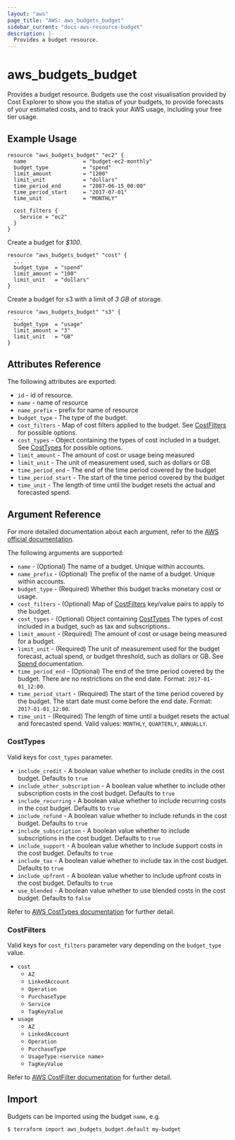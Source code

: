 ```yaml
---
layout: "aws"
page_title: "AWS: aws_budgets_budget"
sidebar_current: "docs-aws-resource-budget"
description: |-
  Provides a budget resource.
---
```


# aws_budgets_budget

Provides a budget resource. Budgets use the cost visualisation provided by Cost Explorer to show you the status of your budgets, to provide forecasts of your estimated costs, and to track your AWS usage, including your free tier usage.

## Example Usage

```hcl
resource "aws_budgets_budget" "ec2" {
  name                  = "budget-ec2-monthly"
  budget_type           = "spend"
  limit_amount          = "1200"
  limit_unit            = "dollars"
  time_period_end       = "2087-06-15_00:00"
  time_period_start     = "2017-07-01"
  time_unit             = "MONTHLY"

  cost_filters {
    Service = "ec2"
  }
}
```

Create a budget for *$100*.

```hcl
resource "aws_budgets_budget" "cost" {
  ...
  budget_type  = "spend"
  limit_amount = "100"
  limit_unit   = "dollars"
}
```

Create a budget for s3 with a limit of *3 GB* of storage.

```hcl
resource "aws_budgets_budget" "s3" {
  ...
  budget_type  = "usage"
  limit_amount = "3"
  limit_unit   = "GB"
}
```

## Attributes Reference

The following attributes are exported:

* `id` - id of resource.
* `name` - name of resource
* `name_prefix` - prefix for name of resource
* `budget_type` - The type of the budget.
* `cost_filters` - Map of cost filters applied to the budget. See [CostFilters](#CostFilters) for possible options.
* `cost_types` - Object containing the types of cost included in a budget. See [CostTypes](#CostTypes) for possible options.
* `limit_amount` - The amount of cost or usage being measured
* `limit_unit` - The unit of measurement used, such as dollars or GB.
* `time_period_end` - The end of the time period covered by the budget
* `time_period_start` - The start of the time period covered by the budget
* `time_unit` - The length of time until the budget resets the actual and forecasted spend.

## Argument Reference

For more detailed documentation about each argument, refer to the [AWS official
documentation](http://docs.aws.amazon.com/awsaccountbilling/latest/aboutv2/data-type-budget.html).

The following arguments are supported:

* `name` - (Optional) The name of a budget. Unique within accounts.
* `name_prefix` - (Optional) The prefix of the name of a budget. Unique within accounts.
* `budget_type` - (Required) Whether this budget tracks monetary cost or usage.
* `cost_filters` - (Optional) Map of [CostFilters](#CostFilters) key/value pairs to apply to the budget.
* `cost_types` - (Optional) Object containing [CostTypes](#CostTypes) The types of cost included in a budget, such as tax and subscriptions..
* `limit_amount` - (Required) The amount of cost or usage being measured for a budget.
* `limit_unit` - (Required) The unit of measurement used for the budget forecast, actual spend, or budget threshold, such as dollars or GB. See [Spend ](http://docs.aws.amazon.com/awsaccountbilling/latest/aboutv2/data-type-spend.html) documentation.
* `time_period_end` - (Optional) The end of the time period covered by the budget. There are no restrictions on the end date. Format: `2017-01-01_12:00`.
* `time_period_start` - (Required) The start of the time period covered by the budget. The start date must come before the end date. Format: `2017-01-01_12:00`.
* `time_unit` - (Required) The length of time until a budget resets the actual and forecasted spend. Valid values: `MONTHLY`, `QUARTERLY`, `ANNUALLY`.

### CostTypes

Valid keys for `cost_types` parameter.

* `include_credit` - 	A boolean value whether to include credits in the cost budget. Defaults to `true`
* `include_other_subscription` - 	A boolean value whether to include other subscription costs in the cost budget. Defaults to `true`
* `include_recurring` - A boolean value whether to include recurring costs in the cost budget. Defaults to `true`
* `include_refund` - A boolean value whether to include refunds in the cost budget. Defaults to `true`
* `include_subscription` - A boolean value whether to include subscriptions in the cost budget. Defaults to `true`
* `include_support` - A boolean value whether to include support costs in the cost budget. Defaults to `true`
* `include_tax` - A boolean value whether to include tax in the cost budget. Defaults to `true`
* `include_upfront` - A boolean value whether to include upfront costs in the cost budget. Defaults to `true`
* `use_blended` - A boolean value whether to use blended costs in the cost budget. Defaults to `false`

Refer to [AWS CostTypes documentation](https://docs.aws.amazon.com/aws-cost-management/latest/APIReference/API_budgets_CostTypes.html) for further detail.

### CostFilters

Valid keys for `cost_filters` parameter vary depending on the `budget_type` value.

* `cost`
  * `AZ`
  * `LinkedAccount`
  * `Operation`
  * `PurchaseType`
  * `Service`
  * `TagKeyValue`
* `usage`
  * `AZ`
  * `LinkedAccount`
  * `Operation`
  * `PurchaseType`
  * `UsageType:<service name>`
  * `TagKeyValue`

Refer to [AWS CostFilter documentation](http://docs.aws.amazon.com/awsaccountbilling/latest/aboutv2/data-type-filter.html) for further detail.

## Import

Budgets can be imported using the budget `name`, e.g.

``` $ terraform import aws_budgets_budget.default my-budget ```
